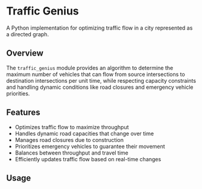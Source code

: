 # Traffic Genius

A Python implementation for optimizing traffic flow in a city represented as a directed graph.

## Overview

The `traffic_genius` module provides an algorithm to determine the maximum number of vehicles that can flow from source intersections to destination intersections per unit time, while respecting capacity constraints and handling dynamic conditions like road closures and emergency vehicle priorities.

## Features

- Optimizes traffic flow to maximize throughput
- Handles dynamic road capacities that change over time
- Manages road closures due to construction
- Prioritizes emergency vehicles to guarantee their movement
- Balances between throughput and travel time
- Efficiently updates traffic flow based on real-time changes

## Usage
